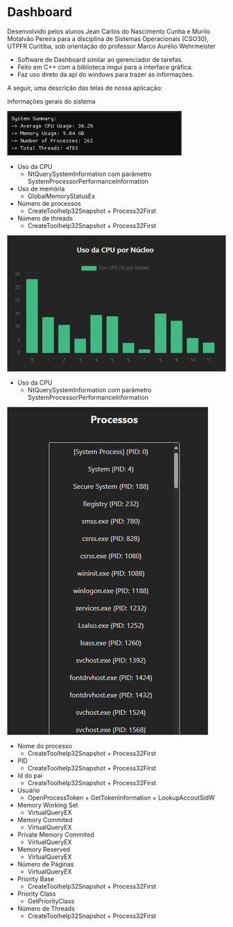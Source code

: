 # Dashboard
Desenvolvido pelos alunos Jean Carlos do Nascimento Cunha e Murilo Motalvão Pereira para a disciplina de Sistemas Operacionais (CSO30), UTPFR Curitiba, sob orientação do professor Marco Aurélio Wehrmeister
* Software de Dashboard similar ao gerenciador de tarefas.
* Feito em C++ com a biblioteca imgui para a interface gráfica.
* Faz uso direto da api do windows para trazer as informações.

A seguir, uma descrição das telas de nossa aplicação:

Informações gerais do sistema

<img src="Img/infoGerais.png" alt="Informações gerais" />

* Uso da CPU
    * NtQuerySystemInformation com parâmetro SystemProcessorPerformanceInformation
* Uso de memória
    * GlobalMemoryStatusEx
* Número de processos
    * CreateToolhelp32Snapshot + Process32First
* Número de threads
    * CreateToolhelp32Snapshot + Process32First

<img src="Img/graficosCPUs.png" alt="Gráficos das CPUs">

* Uso da CPU
    * NtQuerySystemInformation com parâmetro SystemProcessorPerformanceInformation


<img src=Img/listaProcessos.png alt="Lista de Processos">

* Nome do processo
    * CreateToolhelp32Snapshot + Process32First
* PID
    * CreateToolhelp32Snapshot + Process32First
* Id do pai
    * CreateToolhelp32Snapshot + Process32First
* Usuário
    * OpenProcessToken + GetTokenInformation + LookupAccoutSidW
* Memory Working Set
    * VirtualQueryEX
* Memory Commited
    * VirtualQueryEX
* Private Memory Commited
    * VirtualQueryEX
* Memory Reserved
    * VirtualQueryEX
* Número de Páginas
    * VirtualQueryEX
* Priority Base
    * CreateToolhelp32Snapshot + Process32First
* Priority Class
    * GetPriorityClass
* Número de Threads
    * CreateToolhelp32Snapshot + Process32First